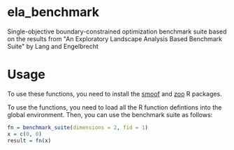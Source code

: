 # ela_benchmark
Single-objective boundary-constrained optimization benchmark suite based on the results from "An Exploratory Landscape Analysis Based Benchmark Suite" by Lang and Engelbrecht

# Usage

To use these functions, you need to install the [smoof](https://github.com/jakobbossek/smoof) and [zoo](https://cran.r-project.org/web/packages/zoo/index.html) R packages.

To use the functions, you need to load all the R function defintions into the global environment. Then, you can use the benchmark suite as follows:

```R
fn = benchmark_suite(dimensions = 2, fid = 1)
x = c(0, 0)
result = fn(x)
```

